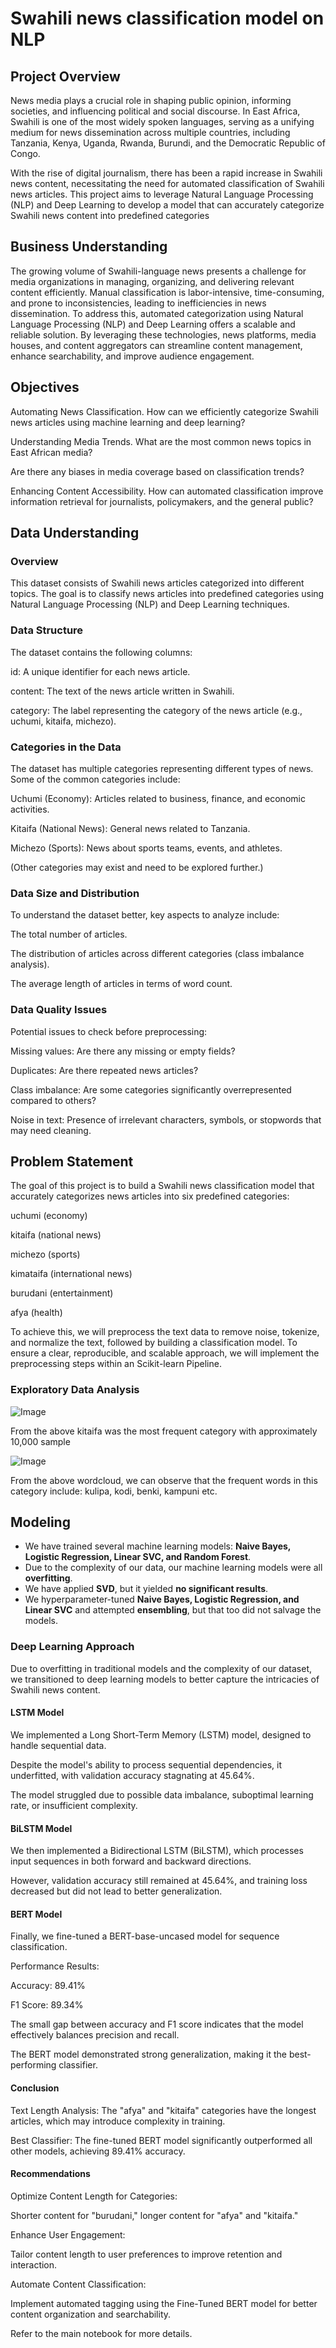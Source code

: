 # Swahili news classification model on NLP


## Project Overview

News media plays a crucial role in shaping public opinion, informing societies, and influencing political and social discourse. In East Africa, Swahili is one of the most widely spoken languages, serving as a unifying medium for news dissemination across multiple countries, including Tanzania, Kenya, Uganda, Rwanda, Burundi, and the Democratic Republic of Congo.

With the rise of digital journalism, there has been a rapid increase in Swahili news content, necessitating the need for automated classification of Swahili news articles. This project aims to leverage Natural Language Processing (NLP) and Deep Learning to develop a model that can accurately categorize Swahili news content into predefined categories

## Business Understanding
The growing volume of Swahili-language news presents a challenge for media organizations in managing, organizing, and delivering relevant content efficiently. Manual classification is labor-intensive, time-consuming, and prone to inconsistencies, leading to inefficiencies in news dissemination. To address this, automated categorization using Natural Language Processing (NLP) and Deep Learning offers a scalable and reliable solution. By leveraging these technologies, news platforms, media houses, and content aggregators can streamline content management, enhance searchability, and improve audience engagement.


## Objectives
Automating News Classification.
How can we efficiently categorize Swahili news articles using machine learning and deep learning?

Understanding Media Trends.
What are the most common news topics in East African media?

Are there any biases in media coverage based on classification trends?

Enhancing Content Accessibility.
How can automated classification improve information retrieval for journalists, policymakers, and the general public?

## Data Understanding

### Overview
This dataset consists of Swahili news articles categorized into different topics. The goal is to classify news articles into predefined categories using Natural Language Processing (NLP) and Deep Learning techniques.

### Data Structure
The dataset contains the following columns:

id: A unique identifier for each news article.

content: The text of the news article written in Swahili.

category: The label representing the category of the news article (e.g., uchumi, kitaifa, michezo).


### Categories in the Data
The dataset has multiple categories representing different types of news. Some of the common categories include:

Uchumi (Economy): Articles related to business, finance, and economic activities.

Kitaifa (National News): General news related to Tanzania.

Michezo (Sports): News about sports teams, events, and athletes.

(Other categories may exist and need to be explored further.)


### Data Size and Distribution
To understand the dataset better, key aspects to analyze include:

The total number of articles.

The distribution of articles across different categories (class imbalance analysis).

The average length of articles in terms of word count.

### Data Quality Issues
Potential issues to check before preprocessing:

Missing values: Are there any missing or empty fields?

Duplicates: Are there repeated news articles?

Class imbalance: Are some categories significantly overrepresented compared to others?

Noise in text: Presence of irrelevant characters, symbols, or stopwords that may need cleaning.


## Problem Statement
The goal of this project is to build a Swahili news classification model that accurately categorizes news articles into six predefined categories:

uchumi (economy)

kitaifa (national news)

michezo (sports)

kimataifa (international news)

burudani (entertainment)

afya (health)

To achieve this, we will preprocess the text data to remove noise, tokenize, and normalize the text, followed by building a classification model. To ensure a clear, reproducible, and scalable approach, we will implement the preprocessing steps within an Scikit-learn Pipeline.

### Exploratory Data Analysis

![Image](https://github.com/user-attachments/assets/e7c2a26b-e9bc-41a2-bccd-bbf2c9714262)

From the above kitaifa was the most frequent category with approximately 10,000 sample


![Image](https://github.com/user-attachments/assets/1edfa64e-7405-4928-8366-57d08caec815)

From the above wordcloud, we can observe that the frequent words in this category include: kulipa, kodi, benki, kampuni etc.
## Modeling  

- We have trained several machine learning models: **Naive Bayes, Logistic Regression, Linear SVC, and Random Forest**.  
- Due to the complexity of our data, our machine learning models were all **overfitting**.  
- We have applied **SVD**, but it yielded **no significant results**.  
- We hyperparameter-tuned **Naive Bayes, Logistic Regression, and Linear SVC** and attempted **ensembling**, but that too did not salvage the models.  


### Deep Learning Approach

Due to overfitting in traditional models and the complexity of our dataset, we transitioned to deep learning models to better capture the intricacies of Swahili news content.

#### LSTM Model

We implemented a Long Short-Term Memory (LSTM) model, designed to handle sequential data.

Despite the model's ability to process sequential dependencies, it underfitted, with validation accuracy stagnating at 45.64%.

The model struggled due to possible data imbalance, suboptimal learning rate, or insufficient complexity.

#### BiLSTM Model

We then implemented a Bidirectional LSTM (BiLSTM), which processes input sequences in both forward and backward directions.

However, validation accuracy still remained at 45.64%, and training loss decreased but did not lead to better generalization.

#### BERT Model

Finally, we fine-tuned a BERT-base-uncased model for sequence classification.

Performance Results:

Accuracy: 89.41%

F1 Score: 89.34%

The small gap between accuracy and F1 score indicates that the model effectively balances precision and recall.

The BERT model demonstrated strong generalization, making it the best-performing classifier.

#### Conclusion

Text Length Analysis: The "afya" and "kitaifa" categories have the longest articles, which may introduce complexity in training.

Best Classifier: The fine-tuned BERT model significantly outperformed all other models, achieving 89.41% accuracy.

#### Recommendations

Optimize Content Length for Categories:

Shorter content for "burudani," longer content for "afya" and "kitaifa."

Enhance User Engagement:

Tailor content length to user preferences to improve retention and interaction.

Automate Content Classification:

Implement automated tagging using the Fine-Tuned BERT model for better content organization and searchability.

Refer to the main notebook for more details.  
